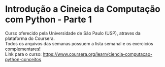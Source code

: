# Introdução a Cineica da Computação com Python - Parte 1
Curso oferecido pela Universidade de São Paulo (USP), atraves da plataforma do Coursera. <br/>
Todos os arquivos das semanas possuem a lista semanal e os exercicios complementares! <br/>
Link para o curso: https://www.coursera.org/learn/ciencia-computacao-python-conceitos
